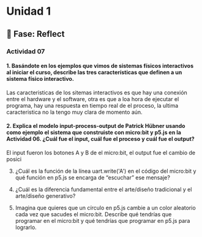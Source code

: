 # Unidad 1

## 🤔 Fase: Reflect

### Actividad 07

#### 1. Basándote en los ejemplos que vimos de sistemas físicos interactivos al iniciar el curso, describe las tres características que definen a un sistema físico interactivo.

Las caracteristicas de los sitemas interactivos es que hay una conexión entre el hardware y el software, otra es que a loa hora de ejecutar el programa, hay una respuesta en tiempo real de el proceso, la ultima caracteristica no la tengo muy clara de momento aún.

#### 2. Explica el modelo input-process-output de Patrick Hübner usando como ejemplo el sistema que construiste con micro:bit y p5.js en la Actividad 06. ¿Cuál fue el input, cuál fue el proceso y cuál fue el output?

El input fueron los botones A y B de el micro:bit, el output fue el cambio de posici

3. ¿Cuál es la función de la línea uart.write('A') en el código del micro:bit y qué función en p5.js se encarga de “escuchar” ese mensaje?

4. ¿Cuál es la diferencia fundamental entre el arte/diseño tradicional y el arte/diseño generativo?

5. Imagina que quieres que un círculo en p5.js cambie a un color aleatorio cada vez que sacudes el micro:bit. Describe qué tendrías que programar en el micro:bit y qué tendrías que programar en p5.js para lograrlo.
